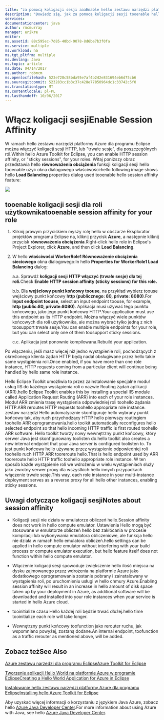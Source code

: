 ```yaml
---
title: "za pomocą koligacji sesji aaaEnable hello zestawu narzędzi platformy Azure dla programu Eclipse"
description: "Dowiedz się, jak za pomocą koligacji sesji tooenable hello zestawu narzędzi platformy Azure dla programu Eclipse."
services: 
documentationcenter: java
author: rmcmurray
manager: erikre
editor: 
ms.assetid: 88c595ec-7d85-40bd-9078-8d6be7b3f0fa
ms.service: multiple
ms.workload: na
ms.tgt_pltfrm: multiple
ms.devlang: Java
ms.topic: article
ms.date: 04/14/2017
ms.author: robmcm
ms.openlocfilehash: 523e728c58bda95e7af4b242e831694eb6d75cb6
ms.sourcegitcommit: 523283cc1b3c37c428e77850964dc1c33742c5f0
ms.translationtype: MT
ms.contentlocale: pl-PL
ms.lasthandoff: 10/06/2017
---
```

# <a name="enable-session-affinity"></a><span data-ttu-id="6ee53-103">Włącz koligacji sesji</span><span class="sxs-lookup"><span data-stu-id="6ee53-103">Enable Session Affinity</span></span>
<span data-ttu-id="6ee53-104">W ramach hello zestawu narzędzi platformy Azure dla programu Eclipse można włączyć koligacji sesji HTTP, lub "trwałe sesje", dla poszczególnych ról.</span><span class="sxs-lookup"><span data-stu-id="6ee53-104">Within hello Azure Toolkit for Eclipse, you can enable HTTP session affinity, or "sticky sessions", for your roles.</span></span> <span data-ttu-id="6ee53-105">Witaj poniższy obraz przedstawia hello **równoważenia obciążenia** funkcji koligacji sesji hello tooenable użyć okna dialogowego właściwości:</span><span class="sxs-lookup"><span data-stu-id="6ee53-105">hello following image shows hello **Load Balancing** properties dialog used tooenable hello session affinity feature:</span></span>

![][ic719492]

## <a name="tooenable-session-affinity-for-your-role"></a><span data-ttu-id="6ee53-106">tooenable koligacji sesji dla roli użytkownika</span><span class="sxs-lookup"><span data-stu-id="6ee53-106">tooenable session affinity for your role</span></span>
1. <span data-ttu-id="6ee53-107">Kliknij prawym przyciskiem myszy rolę hello w obszarze Eksplorator projektów programu Eclipse na, kliknij przycisk **Azure**, a następnie kliknij przycisk **równoważenia obciążenia**.</span><span class="sxs-lookup"><span data-stu-id="6ee53-107">Right-click hello role in Eclipse's Project Explorer, click **Azure**, and then click **Load Balancing**.</span></span>

2. <span data-ttu-id="6ee53-108">W hello **właściwości WorkerRole1 Równoważenie obciążenia sieciowego** okna dialogowego:</span><span class="sxs-lookup"><span data-stu-id="6ee53-108">In hello **Properties for WorkerRole1 Load Balancing** dialog:</span></span>

   <span data-ttu-id="6ee53-109">a.</span><span class="sxs-lookup"><span data-stu-id="6ee53-109">a.</span></span> <span data-ttu-id="6ee53-110">Sprawdź **koligacji sesji HTTP włączyć (trwałe sesje) dla tej roli.**</span><span class="sxs-lookup"><span data-stu-id="6ee53-110">Check **Enable HTTP session affinity (sticky sessions) for this role.**</span></span>

   <span data-ttu-id="6ee53-111">b.</span><span class="sxs-lookup"><span data-stu-id="6ee53-111">b.</span></span> <span data-ttu-id="6ee53-112">Dla **wejściowy punkt końcowy toouse**, na przykład wybierz toouse wejściowy punkt końcowy **http (publicznego: 80, private: 8080)**.</span><span class="sxs-lookup"><span data-stu-id="6ee53-112">For **Input endpoint toouse**, select an input endpoint toouse, for example, **http (public:80, private:8080)**.</span></span> <span data-ttu-id="6ee53-113">Aplikacja musi używać tego punktu końcowego, jako jego punkt końcowy HTTP.</span><span class="sxs-lookup"><span data-stu-id="6ee53-113">Your application must use this endpoint as its HTTP endpoint.</span></span> <span data-ttu-id="6ee53-114">Można włączyć wiele punktów końcowych dla roli użytkownika, ale można wybrać tylko jedną z nich toosupport trwałe sesje.</span><span class="sxs-lookup"><span data-stu-id="6ee53-114">You can enable multiple endpoints for your role, but you can select only one of them toosupport sticky sessions.</span></span>

   <span data-ttu-id="6ee53-115">c.</span><span class="sxs-lookup"><span data-stu-id="6ee53-115">c.</span></span> <span data-ttu-id="6ee53-116">Aplikacja jest ponownie kompilowana.</span><span class="sxs-lookup"><span data-stu-id="6ee53-116">Rebuild your application.</span></span>

<span data-ttu-id="6ee53-117">Po włączeniu, jeśli masz więcej niż jedno wystąpienie roli, pochodzących z określonego klienta żądań HTTP będą nadal obsługiwane przez hello takie same wystąpienia roli.</span><span class="sxs-lookup"><span data-stu-id="6ee53-117">Once enabled, if you have more than one role instance, HTTP requests coming from a particular client will continue being handled by hello same role instance.</span></span>

<span data-ttu-id="6ee53-118">Hello Eclipse Toolkit umożliwia to przez zainstalowanie specjalne moduł usług IIS do każdego wystąpienia roli o nazwie Routing żądań aplikacji (ARR).</span><span class="sxs-lookup"><span data-stu-id="6ee53-118">hello Eclipse Toolkit enables this by installing a special IIS module called Application Request Routing (ARR) into each of your role instances.</span></span> <span data-ttu-id="6ee53-119">Moduł ARR zmienia trasę wystąpienia odpowiedniej roli toohello żądania HTTP.</span><span class="sxs-lookup"><span data-stu-id="6ee53-119">ARR reroutes HTTP requests toohello appropriate role instance.</span></span> <span data-ttu-id="6ee53-120">zestaw narzędzi Hello automatycznie skonfiguruje hello wybrany punkt końcowy tak, aby ruch przychodzący HTTP hello pierwszy routingiem toohello ARR oprogramowania.</span><span class="sxs-lookup"><span data-stu-id="6ee53-120">hello toolkit automatically reconfigures hello selected endpoint so that hello incoming HTTP traffic is first routed toohello ARR software.</span></span> <span data-ttu-id="6ee53-121">Hello toolkit tworzy nowy wewnętrzny punkt końcowy, który serwer Java jest skonfigurowany toolisten do.</span><span class="sxs-lookup"><span data-stu-id="6ee53-121">hello toolkit also creates a new internal endpoint that your Java server is configured toolisten to.</span></span> <span data-ttu-id="6ee53-122">To jest punkt końcowy hello używane przez wystąpienie odpowiedniej roli toohello ruch HTTP ARR tooreroute hello.</span><span class="sxs-lookup"><span data-stu-id="6ee53-122">That is hello endpoint used by ARR tooreroute hello HTTP traffic toohello appropriate role instance.</span></span> <span data-ttu-id="6ee53-123">W ten sposób każde wystąpienie roli we wdrożeniu w wielu wystąpieniach służy jako zwrotny serwer proxy dla wszystkich hello innych przypadkach włączenie trwałe sesje.</span><span class="sxs-lookup"><span data-stu-id="6ee53-123">This way, each role instance in your multi-instance deployment serves as a reverse proxy for all hello other instances, enabling sticky sessions.</span></span>

## <a name="notes-about-session-affinity"></a><span data-ttu-id="6ee53-124">Uwagi dotyczące koligacji sesji</span><span class="sxs-lookup"><span data-stu-id="6ee53-124">Notes about session affinity</span></span>
* <span data-ttu-id="6ee53-125">Koligacji sesji nie działa w emulatorze obliczeń hello.</span><span class="sxs-lookup"><span data-stu-id="6ee53-125">Session affinity does not work in hello compute emulator.</span></span> <span data-ttu-id="6ee53-126">Ustawienia Hello mogą być stosowane w emulatorze obliczeń hello bez zakłócania w procesie kompilacji lub wykonywania emulatora obliczeniowe, ale funkcja hello nie działa w ramach hello emulatora obliczeń.</span><span class="sxs-lookup"><span data-stu-id="6ee53-126">hello settings can be applied in hello compute emulator without interfering with your build process or compute emulator execution, but hello feature itself does not function within hello compute emulator.</span></span>

* <span data-ttu-id="6ee53-127">Włączenie koligacji sesji spowoduje zwiększenie hello ilość miejsca na dysku zajmowanego przez wdrożenia na platformie Azure jako dodatkowego oprogramowania zostanie pobrany i zainstalowany w wystąpienia roli, po uruchomieniu usługi w hello chmury Azure.</span><span class="sxs-lookup"><span data-stu-id="6ee53-127">Enabling session affinity will result in an increase in hello amount of disk space taken up by your deployment in Azure, as additional software will be downloaded and installed into your role instances when your service is started in hello Azure cloud.</span></span>

* <span data-ttu-id="6ee53-128">tooinitialize czasu Hello każdej roli będzie trwać dłużej.</span><span class="sxs-lookup"><span data-stu-id="6ee53-128">hello time tooinitialize each role will take longer.</span></span>

* <span data-ttu-id="6ee53-129">Wewnętrzny punkt końcowy toofunction jako rerouter ruchu, jak wspomniano powyżej, zostaną dodane.</span><span class="sxs-lookup"><span data-stu-id="6ee53-129">An internal endpoint, toofunction as a traffic rerouter as mentioned above, will be added.</span></span>


## <a name="see-also"></a><span data-ttu-id="6ee53-130">Zobacz też</span><span class="sxs-lookup"><span data-stu-id="6ee53-130">See Also</span></span>
<span data-ttu-id="6ee53-131">[Azure zestawu narzędzi dla programu Eclipse][Azure Toolkit for Eclipse]</span><span class="sxs-lookup"><span data-stu-id="6ee53-131">[Azure Toolkit for Eclipse][Azure Toolkit for Eclipse]</span></span>

<span data-ttu-id="6ee53-132">[Tworzenie aplikacji Hello World na platformie Azure w programie Eclipse][Creating a Hello World Application for Azure in Eclipse]</span><span class="sxs-lookup"><span data-stu-id="6ee53-132">[Creating a Hello World Application for Azure in Eclipse][Creating a Hello World Application for Azure in Eclipse]</span></span>

<span data-ttu-id="6ee53-133">[Instalowanie hello zestawu narzędzi platformy Azure dla programu Eclipse][Installing hello Azure Toolkit for Eclipse]</span><span class="sxs-lookup"><span data-stu-id="6ee53-133">[Installing hello Azure Toolkit for Eclipse][Installing hello Azure Toolkit for Eclipse]</span></span> 

<span data-ttu-id="6ee53-134">Aby uzyskać więcej informacji o korzystaniu z językiem Java Azure, zobacz hello [Azure Java Developer Center][Azure Java Developer Center].</span><span class="sxs-lookup"><span data-stu-id="6ee53-134">For more information about using Azure with Java, see hello [Azure Java Developer Center][Azure Java Developer Center].</span></span>

<!-- URL List -->

[Azure Java Developer Center]: http://go.microsoft.com/fwlink/?LinkID=699547
[Azure Toolkit for Eclipse]: http://go.microsoft.com/fwlink/?LinkID=699529
[Creating a Hello World Application for Azure in Eclipse]: http://go.microsoft.com/fwlink/?LinkID=699533
[How tooMaintain Session Data with Session Affinity]: http://go.microsoft.com/fwlink/?LinkID=699539
[Installing hello Azure Toolkit for Eclipse]: http://go.microsoft.com/fwlink/?LinkId=699546

<!-- IMG List -->

[ic719492]: ./media/azure-toolkit-for-eclipse-enable-session-affinity/ic719492.png

<!-- Legacy MSDN URL = https://msdn.microsoft.com/library/azure/hh690950.aspx -->
